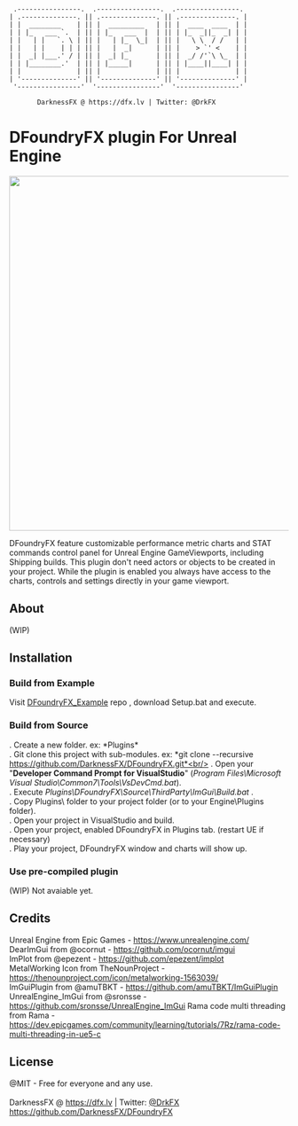      .----------------.  .----------------.  .----------------. 
    | .--------------. || .--------------. || .--------------. |
    | |  ________    | || |  _________   | || |  ____  ____  | |
    | | |_   ___ `.  | || | |_   ___  |  | || | |_  _||_  _| | |
    | |   | |   `. \ | || |   | |_  \_|  | || |   \ \  / /   | |
    | |   | |    | | | || |   |  _|      | || |    > `' <    | |
    | |  _| |___.' / | || |  _| |_       | || |  _/ /'`\ \_  | |
    | | |________.'  | || | |_____|      | || | |____||____| | |
    | |              | || |              | || |              | |
    | '--------------' || '--------------' || '--------------' |
     '----------------'  '----------------'  '----------------' 

           DarknessFX @ https://dfx.lv | Twitter: @DrkFX

# DFoundryFX plugin For Unreal Engine

<img src="https://github.com/DarknessFX/DFoundryFX/raw/eea015c01c242c5107f6b47a4e32e807e9e6de8d/.git_img/screenshot01.png" width="640px" /> <br/>

DFoundryFX feature customizable performance metric charts and STAT commands control panel
for Unreal Engine GameViewports, including Shipping builds. This plugin don't need actors or
objects to be created in your project. While the plugin is enabled you always have access
to the charts, controls and settings directly in your game viewport.<br/>

## About

(WIP) 

## Installation

### Build from Example

Visit <a href="https://github.com/DarknessFX/DFoundryFX_Example" target="_blank">DFoundryFX_Example</a> repo , download Setup.bat and execute.<br/>

### Build from Source
. Create a new folder.  ex: *Plugins\* <br/>
. Git clone this project with sub-modules.  ex: *git clone --recursive https://github.com/DarknessFX/DFoundryFX.git*<br/>
. Open your "**Developer Command Prompt for VisualStudio**" (*Program Files\Microsoft Visual Studio\Common7\Tools\VsDevCmd.bat*).<br/>
. Execute *Plugins\DFoundryFX\Source\ThirdParty\ImGui\Build.bat* .<br/>
. Copy Plugins\ folder to your project folder (or to your Engine\Plugins folder).<br/>
. Open your project in VisualStudio and build.<br/>
. Open your project, enabled DFoundryFX in Plugins tab. (restart UE if necessary)<br/>
. Play your project, DFoundryFX window and charts will show up.<br/>

### Use pre-compiled plugin

(WIP) Not avaiable yet.

## Credits

Unreal Engine from Epic Games - https://www.unrealengine.com/ <br/>
DearImGui from @ocornut - https://github.com/ocornut/imgui <br/>
ImPlot from @epezent - https://github.com/epezent/implot <br/>
MetalWorking Icon from TheNounProject - https://thenounproject.com/icon/metalworking-1563039/ <br/>
ImGuiPlugin from @amuTBKT - https://github.com/amuTBKT/ImGuiPlugin
UnrealEngine_ImGui from @sronsse - https://github.com/sronsse/UnrealEngine_ImGui
Rama code multi threading from Rama - https://dev.epicgames.com/community/learning/tutorials/7Rz/rama-code-multi-threading-in-ue5-c

## License

@MIT - Free for everyone and any use. <br/><br/>
DarknessFX @ <a href="https://dfx.lv" target="_blank">https://dfx.lv</a> | Twitter: <a href="https://twitter.com/DrkFX" target="_blank">@DrkFX</a> <br/>https://github.com/DarknessFX/DFoundryFX
